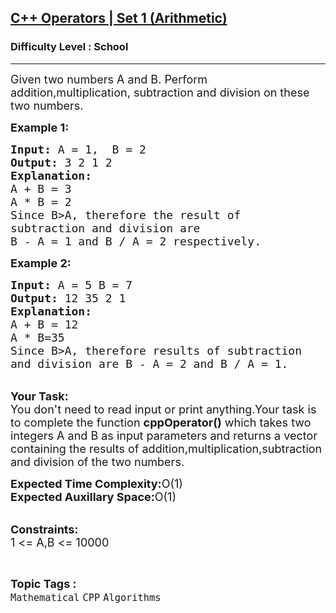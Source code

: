 <h2><a href="https://www.geeksforgeeks.org/problems/c-operators4602/1?page=1&category=CPP&difficulty=School,Basic&status=unsolved&sortBy=latest">C++ Operators | Set 1 (Arithmetic)</a></h2><h3>Difficulty Level : School</h3><hr><div class="problems_problem_content__Xm_eO"><p><span style="font-size:18px">Given two numbers A and B. Perform addition,multiplication, subtraction and&nbsp;division on these two numbers.</span></p>

<p><span style="font-size:18px"><strong>Example 1:</strong></span></p>

<pre><span style="font-size:18px"><strong>Input:</strong> A = 1,  B = 2
<strong>Output:</strong> 3 2 1 2
<strong>Explanation:</strong>
A + B = 3
A * B = 2
Since B&gt;A, therefore the result of
subtraction and division are
B - A = 1 and B / A = 2 respectively.</span></pre>

<p><span style="font-size:18px"><strong>Example 2:</strong></span></p>

<pre><span style="font-size:18px"><strong>Input:</strong> A = 5 B = 7
<strong>Output:</strong> 12 35 2 1
<strong>Explanation:</strong>
A + B = 12
A * B=35
Since B&gt;A, therefore results of subtraction
and division are B - A = 2 and B / A = 1.</span></pre>

<p><br>
<span style="font-size:18px"><strong>Your Task:</strong><br>
You don't need to read input or print anything.Your task is to complete the function <strong>cppOperator()</strong> which takes two integers A and B as input parameters and returns a vector containing the results of addition,multiplication,subtraction and division of the two numbers.</span></p>

<p><span style="font-size:18px"><strong>Expected Time Complexity:</strong>O(1)<br>
<strong>Expected Auxillary Space:</strong>O(1)</span><br>
&nbsp;</p>

<p><span style="font-size:18px"><strong>Constraints:</strong><br>
1 &lt;= A,B &lt;= 10000</span></p>
</div><br><p><span style=font-size:18px><strong>Topic Tags : </strong><br><code>Mathematical</code>&nbsp;<code>CPP</code>&nbsp;<code>Algorithms</code>&nbsp;